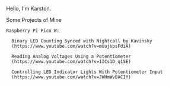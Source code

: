 Hello, I'm Karston.

Some Projects of Mine 

    Raspberry Pi Pico W:
  
      Binary LED Counting Synced with Nightcall by Kavinsky
      (https://www.youtube.com/watch?v=mUujspsFdiA)
      
      Reading Analog Voltages Using a Potentiometer
      (https://www.youtube.com/watch?v=1ICs1D_q1SE)
      
      Controlling LED Indicator Lights With Potentiometer Input
      (https://www.youtube.com/watch?v=JWHmWvBACIY)
